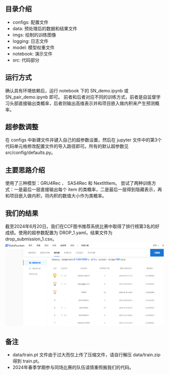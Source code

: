 ## 目录介绍
- configs: 配置文件
- data: 预处理后的数据和结果文件
- imgs: 绘制的训练图像
- logging: 日志文件
- model: 模型权重文件
- notebook: 演示文件
- src: 代码部分

## 运行方式
确认具有环境依赖后，运行 notebook 下的 SN_demo.ipynb 或 SN_pair_demo.ipynb 即可。
前者和后者对应不同的训练方式，前者是自监督学习头部直接输出类概率，后者则输出高维表示并和项目嵌入做内积来产生预测概率。

## 超参数调整
在 configs 中新建文件并键入自己的超参数设置，然后在 jupyter 文件中的第3个代码单元格修改配置文件的导入路径即可。所有的默认超参数见 src/config/defaults.py。

## 主要思路介绍
使用了三种模型：GRU4Rec 、 SAS4Rec 和 NextItItem。
尝试了两种训练方式：一是最后一层直接输出每个 item 的类概率，二是最后一层得到隐藏表示，再和项目嵌入做内积，将内积的数值大小作为类概率。

## 我们的结果
截至2024年6月20日。我们在CCF图书推荐系统比赛中取得了排行榜第3名的好成绩。使用的超参数配置为 DROP_1.yaml，结果文件为 drop_submission_1.csv。
![排行榜展示](result.png)

## 备注
- data/train.pt 文件由于过大而仅上传了压缩文件，请自行解压 data/train.zip 得到 train.pt。
- 2024年春季学期参与同场比赛的队伍请慎重照搬我们的代码。
